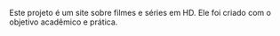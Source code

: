 Este projeto é um site sobre filmes e séries em HD. Ele foi criado com o objetivo acadêmico e prática.
